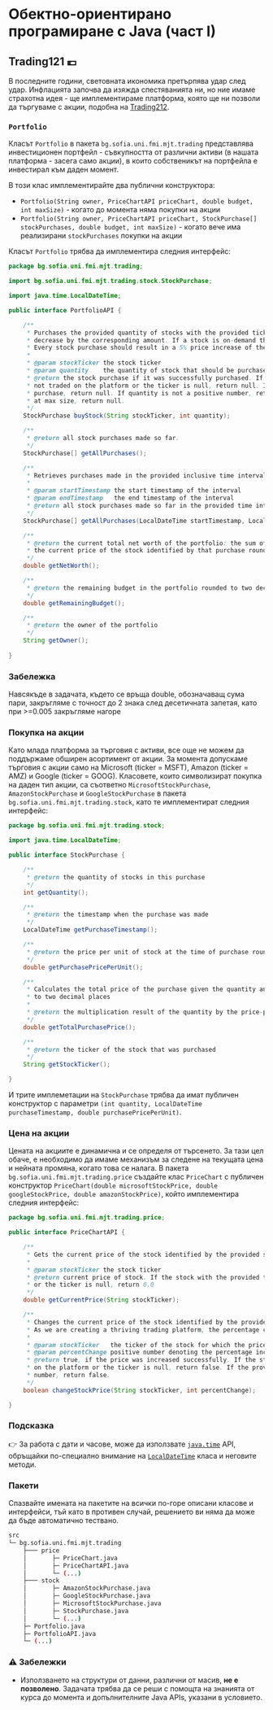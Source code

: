 # Обектно-ориентирано програмиране с Java (част I)

## Trading121 :euro:

В последните години, световната икономика претърпява удар след удар. Инфлацията започва да изяжда спестяванията ни, но ние имаме страхотна идея - ще имплементираме платформа, която ще ни позволи да търгуваме с акции, подобна на [Trading212](https://www.trading212.com).

### `Portfolio`

Класът `Portfolio` в пакета `bg.sofia.uni.fmi.mjt.trading` представлява инвестиционен портфейл - съвкупността от различни активи (в нашата платформа - засега само акции), в които собственикът на портфейла е инвестирал към даден момент.

В този клас имплементирайте два публични конструктора:
* `Portfolio(String owner, PriceChartAPI priceChart, double budget, int maxSize)` - когато до момента няма покупки на акции
* `Portfolio(String owner, PriceChartAPI priceChart, StockPurchase[] stockPurchases, double budget, int maxSize)` - когато вече има реализирани `stockPurchases` покупки на акции
  
Класът `Portfolio` трябва да имплементира следния интерфейс:

```java
package bg.sofia.uni.fmi.mjt.trading;

import bg.sofia.uni.fmi.mjt.trading.stock.StockPurchase;

import java.time.LocalDateTime;

public interface PortfolioAPI {

    /**
     * Purchases the provided quantity of stocks with the provided ticker. The budget in the portfolio should
     * decrease by the corresponding amount. If a stock is on-demand then naturally its price increases.
     * Every stock purchase should result in a 5% price increase of the purchased stock
     *
     * @param stockTicker the stock ticker
     * @param quantity    the quantity of stock that should be purchased
     * @return the stock purchase if it was successfully purchased. If the stock with the provided ticker is
     * not traded on the platform or the ticker is null, return null. If the budget is not enough to make the
     * purchase, return null. If quantity is not a positive number, return null. If the portfolio is already
     * at max size, return null.
     */
    StockPurchase buyStock(String stockTicker, int quantity);

    /**
     * @return all stock purchases made so far.
     */
    StockPurchase[] getAllPurchases();

    /**
     * Retrieves purchases made in the provided inclusive time interval
     *
     * @param startTimestamp the start timestamp of the interval
     * @param endTimestamp   the end timestamp of the interval
     * @return all stock purchases made so far in the provided time interval
     */
    StockPurchase[] getAllPurchases(LocalDateTime startTimestamp, LocalDateTime endTimestamp);

    /**
     * @return the current total net worth of the portfolio: the sum of each purchases' quantity multiplied by
     * the current price of the stock identified by that purchase rounded to two decimal places
     */
    double getNetWorth();

    /**
     * @return the remaining budget in the portfolio rounded to two decimal places
     */
    double getRemainingBudget();

    /**
     * @return the owner of the portfolio
     */
    String getOwner();
    
}
```

### Забележка

Навсякъде в задачата, където се връща double, обозначаващ сума пари, закръгляме с точност до 2 знака след десетичната запетая, като при >=0.005 закръгляме нагоре

### Покупка на акции

Като млада платформа за търговия с активи, все още не можем да поддържаме обширен асортимент от акции. За момента допускаме търговия с акции само на Microsoft (ticker = MSFT), Amazon (ticker = AMZ) и Google (ticker = GOOG). Класовете, които символизират покупка на даден тип акции, са съответно `MicrosoftStockPurchase`, `AmazonStockPurchase` и `GoogleStockPurchase` в пакета `bg.sofia.uni.fmi.mjt.trading.stock`, като те имплементират следния интерфейс:

```java
package bg.sofia.uni.fmi.mjt.trading.stock;

import java.time.LocalDateTime;

public interface StockPurchase {

    /**
     * @return the quantity of stocks in this purchase
     */
    int getQuantity();

    /**
     * @return the timestamp when the purchase was made
     */
    LocalDateTime getPurchaseTimestamp();

    /**
     * @return the price per unit of stock at the time of purchase rounded to two decimal places
     */
    double getPurchasePricePerUnit();

    /**
     * Calculates the total price of the purchase given the quantity and the price per unit rounded
     * to two decimal places
     *
     * @return the multiplication result of the quantity by the price-per-unit
     */
    double getTotalPurchasePrice();

    /**
     * @return the ticker of the stock that was purchased
     */
    String getStockTicker();

}
```

И трите имплеметации на `StockPurchase` трябва да имат публичен конструктор с параметри `(int quantity, LocalDateTime purchaseTimestamp, double purchasePricePerUnit)`.

### Цена на акции

Цената на акциите е динамична и се определя от търсенето. За тази цел обаче, е необходимо да имаме механизъм за следене на текущата цена и нейната промяна, когато това се налага. В пакета `bg.sofia.uni.fmi.mjt.trading.price` създайте клас `PriceChart` с публичен конструктор `PriceChart(double microsoftStockPrice, double googleStockPrice, double amazonStockPrice)`, който имплементира следния интерфейс:

```java
package bg.sofia.uni.fmi.mjt.trading.price;

public interface PriceChartAPI {

    /**
     * Gets the current price of the stock identified by the provided stock ticker rounded to two decimal places
     *
     * @param stockTicker the stock ticker
     * @return current price of stock. If the stock with the provided ticker is not traded on the platform
     * or the ticker is null, return 0.0
     */
    double getCurrentPrice(String stockTicker);

    /**
     * Changes the current price of the stock identified by the provided stock ticker by the provided percentage.
     * As we are creating a thriving trading platform, the percentage can only be a positive number
     *
     * @param stockTicker   the ticker of the stock for which the price is changing
     * @param percentChange positive number denoting the percentage increase of stock price
     * @return true, if the price was increased successfully. If the stock with the provided ticker is not traded
     * on the platform or the ticker is null, return false. If the provided percentChange is not a positive
     * number, return false.
     */
    boolean changeStockPrice(String stockTicker, int percentChange);

}
```

### Подсказка

:point_right: За работа с дати и часове, може да използвате [`java.time`](https://docs.oracle.com/en/java/javase/21/docs/api/java.base/java/time/package-summary.html) API, обръщайки по-специално внимание на [`LocalDateTime`](https://docs.oracle.com/en/java/javase/21/docs/api/java.base/java/time/LocalDateTime.html) класа и неговите методи.

### Пакети

Спазвайте имената на пакетите на всички по-горе описани класове и интерфейси, тъй като в противен случай, решението ви няма да може да бъде автоматично тествано.

```bash
src
└─ bg.sofia.uni.fmi.mjt.trading
    ├─── price
    │       ├─ PriceChart.java
    │       ├─ PriceChartAPI.java
    │       └─ (...)
    ├─── stock
    │       ├─ AmazonStockPurchase.java
    │       ├─ GoogleStockPurchase.java
    │       ├─ MicrosoftStockPurchase.java
    │       ├─ StockPurchase.java
    │       └─ (...)
    ├─ Portfolio.java
    ├─ PortfolioAPI.java
    └─ (...)
```

### :warning: Забележки

- Използването на структури от данни, различни от масив, **не е позволено**. Задачата трябва да се реши с помощта на знанията от курса до момента и допълнителните Java APIs, указани в условието.